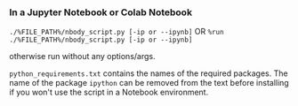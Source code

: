 ### In a Jupyter Notebook or Colab Notebook

`./%FILE_PATH%/nbody_script.py [-ip or --ipynb]` 
OR 
`%run ./%FILE_PATH%/nbody_script.py [-ip or --ipynb]`

otherwise run without any options/args.

`python_requirements.txt` contains the names of the required packages. The name of the package `ipython` can be removed from the text before installing if you won't use the script in a Notebook environment.
